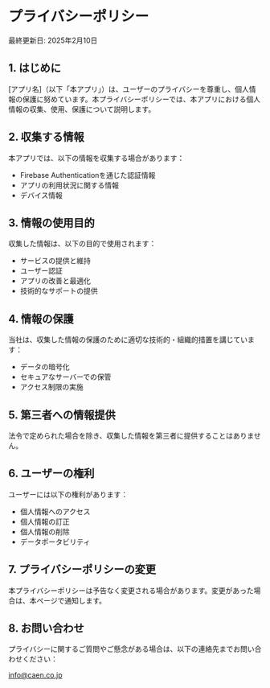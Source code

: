 # プライバシーポリシー

最終更新日: 2025年2月10日

## 1. はじめに

[アプリ名]（以下「本アプリ」）は、ユーザーのプライバシーを尊重し、個人情報の保護に努めています。本プライバシーポリシーでは、本アプリにおける個人情報の収集、使用、保護について説明します。

## 2. 収集する情報

本アプリでは、以下の情報を収集する場合があります：

- Firebase Authenticationを通じた認証情報
- アプリの利用状況に関する情報
- デバイス情報

## 3. 情報の使用目的

収集した情報は、以下の目的で使用されます：

- サービスの提供と維持
- ユーザー認証
- アプリの改善と最適化
- 技術的なサポートの提供

## 4. 情報の保護

当社は、収集した情報の保護のために適切な技術的・組織的措置を講じています：

- データの暗号化
- セキュアなサーバーでの保管
- アクセス制限の実施

## 5. 第三者への情報提供

法令で定められた場合を除き、収集した情報を第三者に提供することはありません。

## 6. ユーザーの権利

ユーザーには以下の権利があります：

- 個人情報へのアクセス
- 個人情報の訂正
- 個人情報の削除
- データポータビリティ

## 7. プライバシーポリシーの変更

本プライバシーポリシーは予告なく変更される場合があります。変更があった場合は、本ページで通知します。

## 8. お問い合わせ

プライバシーに関するご質問やご懸念がある場合は、以下の連絡先までお問い合わせください：

info@caen.co.jp
